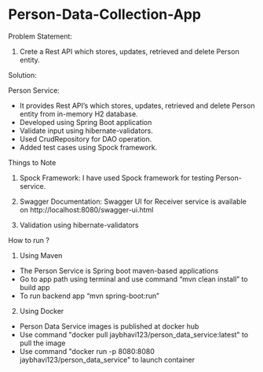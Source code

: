 # Person-Data-Collection-App

Problem Statement:
1.	Crete a Rest API which stores, updates, retrieved and delete Person entity.

Solution:

Person Service:
-	It provides Rest API’s which stores, updates, retrieved and delete Person entity from in-memory H2 database.
-	Developed using Spring Boot application
-	Validate input using hibernate-validators.
-	Used CrudRepository for DAO operation.
-	Added test cases using Spock framework.

Things to Note
1.	Spock Framework: I have used Spock framework for testing Person-service.

2.	Swagger Documentation: Swagger UI for Receiver service is available on http://localhost:8080/swagger-ui.html

3. Validation using hibernate-validators

How to run ?
1. Using Maven
- The Person Service is Spring boot maven-based applications
- Go to app path using terminal and use command “mvn clean install” to build app
- To run backend app “mvn spring-boot:run”

2. Using Docker
- Person Data Service images is published at docker hub
- Use command "docker pull jaybhavi123/person_data_service:latest" to pull the image
- Use command "docker run -p 8080:8080 jaybhavi123/person_data_service" to launch container
